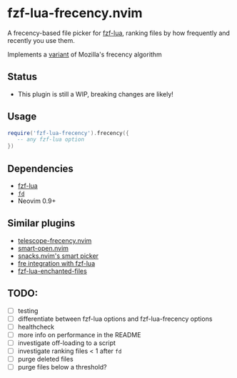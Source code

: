 # fzf-lua-frecency.nvim

A frecency-based file picker for [fzf-lua](https://github.com/ibhagwan/fzf-lua), ranking files by how frequently and recently you use them.

Implements a [variant](https://wiki.mozilla.org/User:Jesse/NewFrecency) of Mozilla's frecency algorithm

## Status
* This plugin is still a WIP, breaking changes are likely!

## Usage

```lua
require('fzf-lua-frecency').frecency({
   -- any fzf-lua option
})
```

## Dependencies

* [fzf-lua](https://github.com/ibhagwan/fzf-lua)
* [`fd`](https://github.com/sharkdp/fd)
* Neovim 0.9+

## Similar plugins
- [telescope-frecency.nvim](https://github.com/nvim-telescope/telescope-frecency.nvim)
- [smart-open.nvim](https://github.com/danielfalk/smart-open.nvim)
- [snacks.nvim's smart picker](https://github.com/folke/snacks.nvim/blob/main/docs/picker.md#smart)
- [fre integration with fzf-lua](https://github.com/ibhagwan/fzf-lua/discussions/2174)
- [fzf-lua-enchanted-files](https://github.com/otavioschwanck/fzf-lua-enchanted-files)

## TODO:
- [ ] testing
- [ ] differentiate between fzf-lua options and fzf-lua-frecency options
- [ ] healthcheck
- [ ] more info on performance in the README
- [ ] investigate off-loading to a script
- [ ] investigate ranking files < 1 after `fd`
- [ ] purge deleted files
- [ ] purge files below a threshold?
